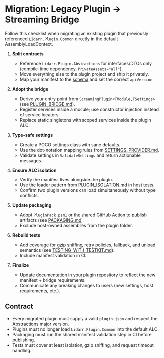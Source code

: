 # Migration: Legacy Plugin → Streaming Bridge

Follow this checklist when migrating an existing plugin that previously referenced `Lidarr.Plugin.Common` directly in the default AssemblyLoadContext.

1. **Split contracts**
   - Reference `Lidarr.Plugin.Abstractions` for interfaces/DTOs only (compile-time dependency, `PrivateAssets="all"`).
   - Move everything else to the plugin project and ship it privately.
   - Map your manifest to the [schema](../PLUGIN_MANIFEST.md) and set the correct `apiVersion`.

2. **Adopt the bridge**
   - Derive your entry point from `StreamingPlugin<TModule,TSettings>` (see [PLUGIN_BRIDGE.md](../PLUGIN_BRIDGE.md)).
   - Register services inside a module; use constructor injection instead of service locators.
   - Replace static singletons with scoped services inside the plugin ALC.

3. **Type-safe settings**
   - Create a POCO settings class with sane defaults.
   - Use the dot-notation mapping rules from [SETTINGS_PROVIDER.md](../SETTINGS_PROVIDER.md).
   - Validate settings in `ValidateSettings` and return actionable messages.

4. **Ensure ALC isolation**
   - Verify the manifest lives alongside the plugin.
   - Use the loader pattern from [PLUGIN_ISOLATION.md](../PLUGIN_ISOLATION.md) in host tests.
   - Confirm two plugin versions can load simultaneously without type conflicts.

5. **Update packaging**
   - Adopt `PluginPack.psm1` or the shared GitHub Action to publish artifacts (see [PACKAGING.md](../PACKAGING.md)).
   - Exclude host-owned assemblies from the plugin folder.

6. **Rebuild tests**
   - Add coverage for gzip sniffing, retry policies, fallback, and unload semantics (see [TESTING_WITH_TESTKIT.md](../TESTING_WITH_TESTKIT.md)).
   - Include manifest validation in CI.

7. **Finalize**
   - Update documentation in your plugin repository to reflect the new manifest + bridge requirements.
   - Communicate any breaking changes to users (new settings, host requirements, etc.).

## Contract

- Every migrated plugin must supply a valid `plugin.json` and respect the Abstractions major version.
- Plugins must no longer load `Lidarr.Plugin.Common` into the default ALC.
- Packaging must run the shared manifest validation step in CI before publishing.
- Tests must cover at least isolation, gzip sniffing, and request timeout handling.
